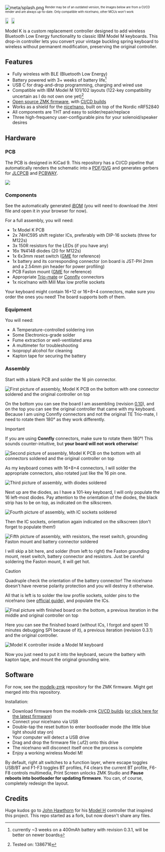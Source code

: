 ![meta/splash.png](meta/splash.png)
<sup><sub>Render may be of an outdated version, the images below are from a CI/CD render and are always up-to-date. Only compatible with nice!nano, other MCUs won't work</sub></sup>
<div style="display: inline-flex; flex-direction: row; align-content: space-around; justify-content: space-evenly;">
  <img src="https://github.com/3top1a/modelk/blob/pcb-artifacts/pcb/autogen/top.png" width="49%" />
  <img src="https://github.com/3top1a/modelk/blob/pcb-artifacts/pcb/autogen/bottom.png" width="49%" />
</div>

Model K is a custom replacement controller designed to add wireless Bluetooth Low Energy functionality to classic IBM Model M keyboards. This drop-in controller lets you convert your vintage buckling spring keyboard to wireless without permanent modification, preserving the original controller.


## Features

<!-- TODO Supported keyboards, M122 not tested yet -->
- Fully wireless with BLE (Bluetooth Low Energy)
- Battery powered with 3+ weeks of battery life[^batery]
- USB C for drag-and-drop programming, charging and wired use
- Compatible with IBM Model M 101/102 layouts (122-key compatibility uncertain as I do not own one yet)[^models]
- [Open source ZMK firmware](https://github.com/3top1a/modelk-zmk), with [CI/CD builds](https://github.com/3top1a/modelk-zmk/actions/workflows/build.yml)
- Works as a shield for the [nice!nano](https://nicekeyboards.com/nice-nano), built on top of the Nordic nRF52840
- All components are THT and easy to solder/repair/replace
- Three high-frequency user-configurable pins for your solenoid/speaker desires


## Hardware

### PCB

The PCB is designed in KiCad 9. This repository has a CI/CD pipeline that automatically renders the schematic into a [PDF](https://github.com/3top1a/modelk/blob/pcb-artifacts/pcb/autogen/modelk-schematic.pdf)/[SVG](https://github.com/3top1a/modelk/blob/pcb-artifacts/pcb/autogen/modelk-schematic.svg) and generates gerbers for [JLCPCB](https://github.com/3top1a/modelk/blob/pcb-artifacts/pcb/autogen/jlcpcb.zip) and [PCBWAY](https://github.com/3top1a/modelk/blob/pcb-artifacts/pcb/autogen/pcbway.zip).

<img src="https://github.com/3top1a/modelk/blob/pcb-artifacts/pcb/autogen/top.png">

### Components

See the automatically generated [iBOM](https://github.com/3top1a/modelk/blob/pcb-artifacts/pcb/autogen/ibom.html) (you will need to download the .html file and open it in your browser for now).

For a full assembly, you will need:
- 1x Model K PCB
- 2x 74HC595 shift register ICs, preferably with DIP-16 sockets (three for M122s)
- 3x 150R resistors for the LEDs (if you have any)
- 16x 1N4148 diodes (20 for M122s)
- 1x 6x3mm reset switch ([GME](https://www.gmelectronic.com/v/1500827/kls-ts3601-43-180-microswitch) for reference)
- 1x battery and its corresponding connector (on board is JST-PH 2mm and a 2.54mm pin header for power profiling)
- PCB Faston mount ([GME](https://www.gmelectronic.com/v/1500147/dj6116-63x08-faston-do-dps-63mm) for reference)
- Appropriate [Trio-mate](https://www.te.com/en/product-6-520415-6.html) or [Connfly](https://www.tme.eu/cz/details/ds1020-16st1d/konektory-ffc-fpc-raster-2-54mm/connfly/) connectors
- 1x nice!nano with Mill Max low profile sockets

Your keyboard might contain 16+12 or 16+8+4 connectors, make sure you order the ones you need! The board supports both of them.

### Equipment

You will need:

- A Temperature-controlled soldering iron
- Some Electronics-grade solder
- Fume extraction or well-ventilated area
- A multimeter for troubleshooting
- Isopropyl alcohol for cleaning
- Kapton tape for securing the battery

### Assembly

Start with a blank PCB and solder the 16 pin connector.

![First picture of assembly, Model K PCB on the bottom with one connector soldered and the original controller on top](meta/assembly1.webp)

On the bottom you can see the board I am assembling (revision [0.10](https://github.com/3top1a/modelk/tree/0.10)), and on the top you can see the original controller that came with my keyboard. Because I am using Connfly connectors and not the original TE Trio-mate, I need to rotate them 180° as they work differently.

> [!IMPORTANT]
> If you are using **Connfly** connectors, make sure to rotate them 180°! This sounds counter-intuitive, but **your board will not work otherwise**!

![Second picture of assembly, Model K PCB on the bottom with all connectors soldered and the original controller on top](meta/assembly2.webp)

As my keyboard comes with 16+8+4 connectors, I will solder the appropriate connectors, also rotated just like the 16 pin one.

![Third picture of assembly, with diodes soldered](meta/assembly3.webp)

Next up are the diodes, as I have a 101-key keyboard, I will only populate the 16 left-most diodes. Pay attention to the orientation of the diodes, the black strip has to be on top, as indicated on the silkscreen.

![Fourth picture of assembly, with IC sockets soldered](meta/assembly4.webp)

Then the IC sockets, orientation again indicated on the silkscreen (don't forget to populate them!)

![Fifth picture of assembly, with resistors, the reset switch, grounding Faston mount and battery connector soldered](meta/assembly5.webp)

I will skip a bit here, and solder (from left to right) the Faston grounding mount, reset switch, battery connector and resistors. Just be careful soldering the Faston mount, it will get hot.

> [!CAUTION]
> Quadruple check the orientation of the battery connector! The nice!nano doesn't have reverse polarity protection and you will destroy it otherwise.

All that is left is to solder the low profile sockets, solder pins to the nice!nano (see  [official guide](https://nicekeyboards.com/docs/nice-nano/getting-started#socketing-the-nicenano)), and populate the ICs.

![Final picture with finished board on the bottom, a previous iteration in the middle and original controller on top](meta/assembly6.webp)

Here you can see the finished board (without ICs, I forgot and spent 10 minutes debugging SPI because of it), a previous iteration (revision 0.3.1) and the original controller.

![Model K controller inside a Model M keyboard](meta/assembly7.webp)

Now you just need to put it into the keyboard, secure the battery with kapton tape, and mount the original grounding wire.


## Software

For now, see the [modelk-zmk](https://github.com/3top1a/modelk-zmk) repository for the ZMK firmware. Might get merged into this repository.

Installation:

- Download firmware from the modelk-zmk [CI/CD builds](https://github.com/3top1a/modelk-zmk/actions/workflows/build.yml) ([or click here for the latest firmware](https://nightly.link/3top1a/modelk-zmk/workflows/build/master/firmware.zip))
- Connect your nice!nano via USB
- Double-tap the reset button to enter bootloader mode (the little blue light should stay on)
- Your computer will detect a USB drive
- Drag and drop the firmware file (.uf2) onto this drive
- The nice!nano will disconect itself once the process is complete
- Enjoy a working wireless Model M!

By default, right alt switches to a function layer, where escape toggles USB/BT and F1-F3 toggles BT profiles, F4 clears the current BT profile, F6-F8 controls multimedia, Print Screen unlocks ZMK Studio and **Pause reboots into bootloader for updating firmware**.
You can, of course, completely redesign the layout.

## Credits

Huge kudos go to [John Hawthorn](https://www.johnhawthorn.com/) for his [Model H](https://modelh.club/) controller that inspired this project. This repo started as a fork, but now doesn't share any files.

[^batery]: currently ~3 weeks on a 400mAh battery with revision 0.3.1, will be better on newer boards

[^models]: Tested on: 1386716

